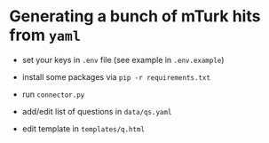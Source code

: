 # Generating a bunch of mTurk hits from `yaml`

- set your keys in `.env` file (see example in `.env.example`)

- install some packages via `pip -r requirements.txt`

- run `connector.py`

- add/edit list of questions in `data/qs.yaml`

- edit template in `templates/q.html`